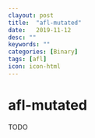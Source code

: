 ```yaml
---
clayout: post
title:  "afl-mutated"
date:   2019-11-12
desc: ""
keywords: ""
categories: [Binary]
tags: [afl]
icon: icon-html
---
```


# afl-mutated

TODO
